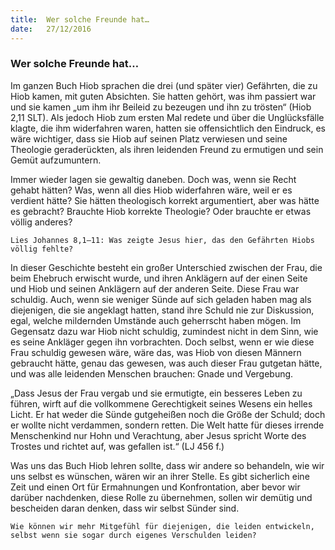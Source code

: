```yaml
---
title:  Wer solche Freunde hat…
date:   27/12/2016
---
```


### Wer solche Freunde hat… 

Im ganzen Buch Hiob sprachen die drei (und später vier) Gefährten, die zu Hiob kamen, mit guten Absichten. Sie hatten gehört, was ihm passiert war und sie kamen „um ihm ihr Beileid zu bezeugen und ihn zu trösten“ (Hiob 2,11 SLT). Als jedoch Hiob zum ersten Mal redete und über die Unglücksfälle klagte, die ihm widerfahren waren, hatten sie offensichtlich den Eindruck, es wäre wichtiger, dass sie Hiob auf seinen Platz verwiesen und seine Theologie geraderückten, als ihren leidenden Freund zu ermutigen und sein Gemüt aufzumuntern. 

Immer wieder lagen sie gewaltig daneben. Doch was, wenn sie Recht gehabt hätten? Was, wenn all dies Hiob widerfahren wäre, weil er es verdient hätte? Sie hätten theologisch korrekt argumentiert, aber was hätte es gebracht? Brauchte Hiob korrekte Theologie? Oder brauchte er etwas völlig anderes? 

`Lies Johannes 8,1–11: Was zeigte Jesus hier, das den Gefährten Hiobs völlig fehlte?` 

In dieser Geschichte besteht ein großer Unterschied zwischen der Frau, die beim Ehebruch erwischt wurde, und ihren Anklägern auf der einen Seite und Hiob und seinen Anklägern auf der anderen Seite. Diese Frau war schuldig. Auch, wenn sie weniger Sünde auf sich geladen haben mag als diejenigen, die sie angeklagt hatten, stand ihre Schuld nie zur Diskussion, egal, welche mildernden Umstände auch geherrscht haben mögen. Im Gegensatz dazu war Hiob nicht schuldig, zumindest nicht in dem Sinn, wie es seine Ankläger gegen ihn vorbrachten. Doch selbst, wenn er wie diese Frau schuldig gewesen wäre, wäre das, was Hiob von diesen Männern gebraucht hätte, genau das gewesen, was auch dieser Frau gutgetan hätte, und was alle leidenden Menschen brauchen: Gnade und Vergebung. 

„Dass Jesus der Frau vergab und sie ermutigte, ein besseres Leben zu führen, wirft auf die vollkommene Gerechtigkeit seines Wesens ein helles Licht. Er hat weder die Sünde gutgeheißen noch die Größe der Schuld; doch er wollte nicht verdammen, sondern retten. Die Welt hatte für dieses irrende Menschenkind nur Hohn und Verachtung, aber Jesus spricht Worte des Trostes und richtet auf, was gefallen ist.“ (LJ 456 f.) 

Was uns das Buch Hiob lehren sollte, dass wir andere so behandeln, wie wir uns selbst es wünschen, wären wir an ihrer Stelle. Es gibt sicherlich eine Zeit und einen Ort für Ermahnungen und Konfrontation, aber bevor wir darüber nachdenken, diese Rolle zu übernehmen, sollen wir demütig und bescheiden daran denken, dass wir selbst Sünder sind. 

`Wie können wir mehr Mitgefühl für diejenigen, die leiden entwickeln, selbst wenn sie sogar durch eigenes Verschulden leiden?` 